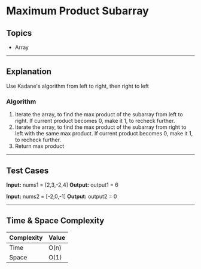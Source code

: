 # Maximum Product Subarray

## Topics
- Array

---

## Explanation

Use Kadane's algorithm from left to right, then right to left

### Algorithm

1. Iterate the array, to find the max product of the subarray from left to right. If current product becomes 0, make it 1, to recheck further.
2. Iterate the array, to find the max product of the subarray from right to left with the same max product. If current product becomes 0, make it 1, to recheck further.
3. Return max product

--- 

## Test Cases

**Input:**
nums1 = [2,3,-2,4]
**Output:**
output1 = 6

**Input:**
nums2 = [-2,0,-1]
**Output:**
output2 = 0

---

## Time & Space Complexity

| Complexity | Value |
|------------|-------|
| Time       | O(n)  |
| Space      | O(1)  |